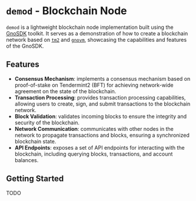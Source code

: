 # `demod` - Blockchain Node

`demod` is a lightweight blockchain node implementation built using the [GnoSDK](../..) toolkit.
It serves as a demonstration of how to create a blockchain network based on [`tm2`](../../../tm2) and [`gnovm`](../../../gnovm), showcasing the capabilities and features of the GnoSDK.

## Features

- **Consensus Mechanism**: implements a consensus mechanism based on proof-of-stake on Tendermint2 (BFT) for achieving network-wide agreement on the state of the blockchain.
- **Transaction Processing**: provides transaction processing capabilities, allowing users to create, sign, and submit transactions to the blockchain network.
- **Block Validation**: validates incoming blocks to ensure the integrity and security of the blockchain.
- **Network Communication**: communicates with other nodes in the network to propagate transactions and blocks, ensuring a synchronized blockchain state.
- **API Endpoints**: exposes a set of API endpoints for interacting with the blockchain, including querying blocks, transactions, and account balances.

## Getting Started

TODO
